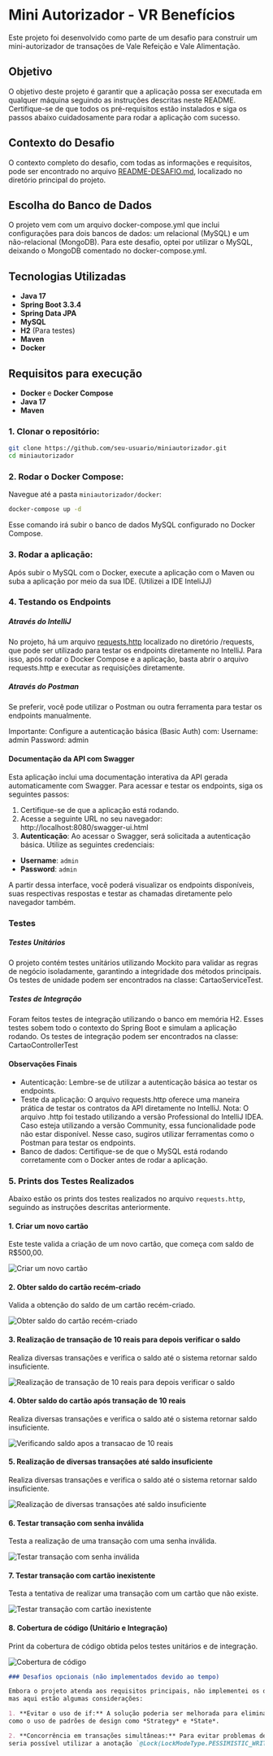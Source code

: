# Mini Autorizador - VR Benefícios
Este projeto foi desenvolvido como parte de um desafio para construir um mini-autorizador de transações de Vale Refeição e Vale Alimentação.

## Objetivo
O objetivo deste projeto é garantir que a aplicação possa ser executada em qualquer máquina seguindo as instruções descritas neste README. Certifique-se de que todos os pré-requisitos estão instalados e siga os passos abaixo cuidadosamente para rodar a aplicação com sucesso.

## Contexto do Desafio
O contexto completo do desafio, com todas as informações e requisitos, pode ser encontrado no arquivo [README-DESAFIO.md](./README-DESAFIO.md), localizado no diretório principal do projeto.

## Escolha do Banco de Dados
O projeto vem com um arquivo docker-compose.yml que inclui configurações para dois bancos de dados: um relacional (MySQL) e um não-relacional (MongoDB). Para este desafio, optei por utilizar o MySQL, deixando o MongoDB comentado no docker-compose.yml.

## Tecnologias Utilizadas

- **Java 17**
- **Spring Boot 3.3.4**
- **Spring Data JPA**
- **MySQL**
- **H2** (Para testes)
- **Maven**
- **Docker**

## Requisitos para execução

- **Docker** e **Docker Compose**
- **Java 17**
- **Maven**
 
### 1. Clonar o repositório:
```bash
git clone https://github.com/seu-usuario/miniautorizador.git
cd miniautorizador
```

### 2. Rodar o Docker Compose:
Navegue até a pasta `miniautorizador/docker`:
```bash
docker-compose up -d
```
Esse comando irá subir o banco de dados MySQL configurado no Docker Compose.

### 3.  Rodar a aplicação:
Após subir o MySQL com o Docker, execute a aplicação com o Maven ou suba a aplicação por meio da sua IDE.
(Utilizei a IDE InteliJJ)

 ### 4. Testando os Endpoints

##### Através do IntelliJ

No projeto, há um arquivo  [requests.http](./requests/requests.http)  localizado no diretório /requests, que pode ser utilizado para testar os endpoints diretamente no IntelliJ.
Para isso, após rodar o Docker Compose e a aplicação, basta abrir o arquivo requests.http e executar as requisições diretamente.
##### Através do Postman
Se preferir, você pode utilizar o Postman ou outra ferramenta para testar os endpoints manualmente.

Importante: Configure a autenticação básica (Basic Auth) com:
Username: admin
Password: admin

#### Documentação da API com Swagger

Esta aplicação inclui uma documentação interativa da API gerada automaticamente com Swagger. Para acessar e testar os endpoints, siga os seguintes passos:

1. Certifique-se de que a aplicação está rodando.
2. Acesse a seguinte URL no seu navegador:
   http://localhost:8080/swagger-ui.html
3. **Autenticação**: Ao acessar o Swagger, será solicitada a autenticação básica. Utilize as seguintes credenciais:
- **Username**: `admin`
- **Password**: `admin`

A partir dessa interface, você poderá visualizar os endpoints disponíveis, suas respectivas respostas e testar as chamadas diretamente pelo navegador também.


### Testes
##### Testes Unitários 
O projeto contém testes unitários utilizando Mockito para validar as regras de negócio isoladamente, garantindo a integridade dos métodos principais.
Os testes de unidade podem ser encontrados na classe: CartaoServiceTest.

##### Testes de Integração
Foram feitos testes de integração utilizando o banco em memória H2. Esses testes sobem todo o contexto do Spring Boot e simulam a aplicação rodando. Os testes de integração podem ser encontrados na classe:
CartaoControllerTest

#### Observações Finais
* Autenticação: Lembre-se de utilizar a autenticação básica ao testar os endpoints.
* Teste da aplicação: O arquivo requests.http oferece uma maneira prática de testar os contratos da API diretamente no IntelliJ. Nota: O arquivo .http foi testado utilizando a versão Professional do IntelliJ IDEA. Caso esteja utilizando a versão Community, essa funcionalidade pode não estar disponível. Nesse caso, sugiros utilizar ferramentas como o Postman para testar os endpoints.
* Banco de dados: Certifique-se de que o MySQL está rodando corretamente com o Docker antes de rodar a aplicação.

### 5. Prints dos Testes Realizados

Abaixo estão os prints dos testes realizados no arquivo `requests.http`, seguindo as instruções descritas anteriormente.

#### 1. Criar um novo cartão
Este teste valida a criação de um novo cartão, que começa com saldo de R$500,00.

![Criar um novo cartão](./prints/criar-um-novo-cartao.png)

#### 2. Obter saldo do cartão recém-criado
Valida a obtenção do saldo de um cartão recém-criado.

![Obter saldo do cartão recém-criado](./prints/obter-o-saldo-do-cartao-recem-criado.png)

#### 3. Realização de transação de 10 reais para depois verificar o saldo
Realiza diversas transações e verifica o saldo até o sistema retornar saldo insuficiente.

![Realização de transação de 10 reais para depois verificar o saldo](./prints/realizacao-de-transacao-de-10-reais-para-depois-verificar-o-saldo.png)

#### 4. Obter saldo do cartão após transação de 10 reais
Realiza diversas transações e verifica o saldo até o sistema retornar saldo insuficiente.

![Verificando saldo apos a transacao de 10 reais](./prints/verificando-saldo-apos-a-transacao-de-10-reais.png)

#### 5. Realização de diversas transações até saldo insuficiente
Realiza diversas transações e verifica o saldo até o sistema retornar saldo insuficiente.

![Realização de diversas transações até saldo insuficiente](./prints/realizacao-de-diversas-transacoes-ate-saldo-insuficiente.png)


#### 6. Testar transação com senha inválida
Testa a realização de uma transação com uma senha inválida.

![Testar transação com senha inválida](./prints/testar-transacao-com-senha-invalida.png)

#### 7. Testar transação com cartão inexistente
Testa a tentativa de realizar uma transação com um cartão que não existe.

![Testar transação com cartão inexistente](./prints/testar-transacao-com-cartao-inexistente.png)

#### 8. Cobertura de código (Unitário e Integração)
Print da cobertura de código obtida pelos testes unitários e de integração.

![Cobertura de código](./prints/coverage-cobertura-de-codigo-com-testes-unidade-e-integracao.png)



```markdown
### Desafios opcionais (não implementados devido ao tempo)

Embora o projeto atenda aos requisitos principais, não implementei os desafios opcionais devido à limitação de tempo, 
mas aqui estão algumas considerações:

1. **Evitar o uso de if:** A solução poderia ser melhorada para eliminar o uso de condicionais `if`, aplicando conceitos avançados de orientação a objetos, 
como o uso de padrões de design como *Strategy* e *State*.

2. **Concorrência em transações simultâneas:** Para evitar problemas de concorrência em múltiplas transações simultâneas (ex.: duas transações de R$10,00 ao mesmo tempo em um cartão com saldo de R$10,00), 
seria possível utilizar a anotação `@Lock(LockModeType.PESSIMISTIC_WRITE)` no repositório de transações para garantir que apenas uma transação seja processada por vez.





